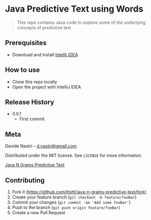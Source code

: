 # Java Predictive Text using Words
> This repo contains Java code to explore some of the underlying concepts of predictive text

## Prerequisites

- Download and install [Intellij IDEA](https://www.jetbrains.com/idea/download)

## How to use

- Clone this repo locally
- Open the project with IntelliJ IDEA

## Release History

* 0.0.1
    * First commit

## Meta

Davide Nastri – d.nastri@gmail.com

Distributed under the MIT license. See ``LICENSE`` for more information.

[Java N Grams Predictive Text](https://github.com/ltpitt/java-n-grams-predictive-text)

## Contributing

1. Fork it (<https://github.com/ltpitt/java-n-grams-predictive-text/fork>)
2. Create your feature branch (`git checkout -b feature/fooBar`)
3. Commit your changes (`git commit -am 'Add some fooBar'`)
4. Push to the branch (`git push origin feature/fooBar`)
5. Create a new Pull Request
